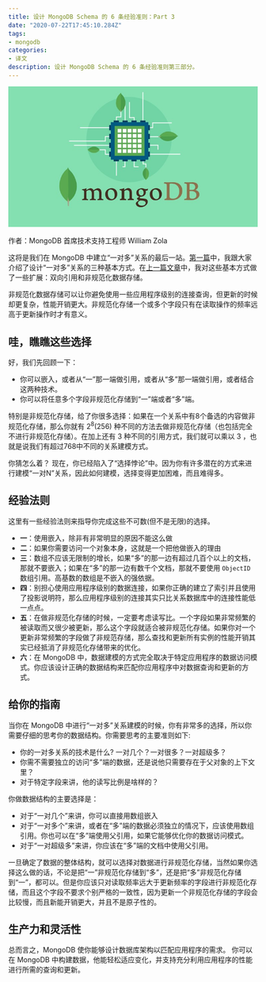 ```yaml
---
title: 设计 MongoDB Schema 的 6 条经验准则：Part 3
date: "2020-07-22T17:45:10.284Z"
tags:
- mongodb
categories:
- 译文
description: 设计 MongoDB Schema 的 6 条经验准则第三部分。
---
```

![](https://raw.githubusercontent.com/w1zd/image-hosting/main/img/2022/05/10/11-39-37-bcdc910ae36e1e705a6de04aade00f6c-mongodb-b61c9d.jpg)

作者：MongoDB 首席技术支持工程师 William Zola

这将是我们在 MongoDB 中建立“一对多”关系的最后一站。[第一篇](/2020/07/17/设计-MongoDB-Schema-的-6-条经验准则-Part-1/)中，我跟大家介绍了设计“一对多”关系的三种基本方式。在[上一篇文章](/2020/07/18/设计-MongoDB-Schema-的-6-条经验准则-Part-2/)中，我对这些基本方式做了一些扩展：双向引用和非规范化数据存储。

非规范化数据存储可以让你避免使用一些应用程序级别的连接查询，但更新的时候却更复杂，性能开销更大。非规范化存储一个或多个字段只有在读取操作的频率远高于更新操作时才有意义。

## 哇，瞧瞧这些选择

好，我们先回顾一下：

* 你可以嵌入，或者从“一”那一端做引用，或者从“多”那一端做引用，或者结合这两种技术。
* 你可以将任意多个字段非规范化存储到“一”端或者“多”端。

特别是非规范化存储，给了你很多选择：如果在一个关系中有8个备选的内容做非规范化存储，那么你就有 2<sup>8</sup>(256) 种不同的方法去做非规范化存储（也包括完全不进行非规范化存储）。在加上还有 3 种不同的引用方式，我们就可以乘以 3 ，也就是说我们有超过768中不同的关系建模方式。

你猜怎么着？ 现在，你已经陷入了“选择悖论”中。因为你有许多潜在的方式来进行建模“一对N”关系，因此如何建模，选择变得更加困难，而且难得多。

## 经验法则

这里有一些经验法则来指导你完成这些不可数(但不是无限)的选择。

* **一**：使用嵌入，除非有非常明显的原因不能这么做
* **二**：如果你需要访问一个对象本身，这就是一个把他做嵌入的理由
* **三**：数组不应该无限制的增长，如果“多”的那一边有超过几百个以上的文档，那就不要嵌入；如果在“多”的那一边有数千个文档，那就不要使用 `ObjectID` 数组引用。高基数的数组是不嵌入的强依据。
* **四**：别担心使用应用程序级别的数据连接，如果你正确的建立了索引并且使用了投影说明符，那么应用程序级别的连接其实只比关系数据库中的连接性能低一点点。
* **五**：在做非规范化存储的时候，一定要考虑读写比。一个字段如果非常频繁的被读取而又很少被更新，那么这个字段就适合被非规范化存储。如果你对一个更新非常频繁的字段做了非规范存储，那么查找和更新所有实例的性能开销其实已经抵消了非规范化存储带来的优化。
* **六**：在 MongoDB 中，数据建模的方式完全取决于特定应用程序的数据访问模式。你应该设计正确的数据结构来匹配你应用程序中对数据查询和更新的方式。

## 给你的指南

当你在 MongoDB 中进行“一对多”关系建模的时候，你有非常多的选择，所以你需要仔细的思考你的数据结构。你需要思考的主要准则如下:

* 你的一对多关系的技术是什么? 一对几个？一对很多？一对超级多？
* 你需不需要独立的访问“多”端的数据，还是说他只需要存在于父对象的上下文里？
* 对于特定字段来讲，他的读写比例是啥样的？

你做数据结构的主要选择是：

* 对于“一对几个”来讲，你可以直接用数组嵌入
* 对于“一对多个”来讲，或者在“多”端的数据必须独立的情况下，应该使用数组引用。你也可以在“多”端使用父引用，如果它能够优化你的数据访问模式。
* 对于“一对超级多”来讲，你应该在“多”端的文档中使用父引用。

一旦确定了数据的整体结构，就可以选择对数据进行非规范化存储，当然如果你选择这么做的话，不论是把“一”非规范化存储到“多”，还是把“多”非规范化存储到“一”，都可以。但是你应该只对读取频率远大于更新频率的字段进行非规范化存储，而且这个字段不要求个别严格的一致性，因为更新一个非规范化存储的字段会比较慢，而且新能开销更大，并且不是原子性的。

## 生产力和灵活性

总而言之，MongoDB 使你能够设计数据库架构以匹配应用程序的需求。 你可以在 MongoDB 中构建数据，他能轻松适应变化，并支持充分利用应用程序的性能进行所需的查询和更新。
